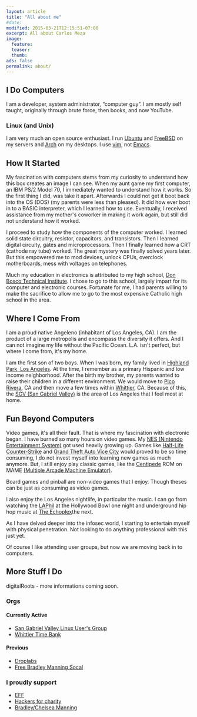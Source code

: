 ```yaml
---
layout: article
title: "All about me"
#date:
modified: 2015-03-21T12:15:51-07:00
excerpt: All about Carlos Meza
image:
  feature:
  teaser:
  thumb:
ads: false
permalink: about/
---
```

## I Do Computers

I am a developer, system administrator, “computer guy”. I am mostly self taught, originally through brute force, then books, and now YouTube.

### Linux (and Unix)

I am very much an open source enthusiast. I run [Ubuntu](http://www.ubuntu.com/) and [FreeBSD](https://www.freebsd.org/) on my servers and [Arch](https://www.archlinux.org/) on my desktops. I use [vim](http://www.vim.org/), not [Emacs](https://www.gnu.org/software/emacs/).

## How It Started

My fascination with computers stems from my curiosity to understand how this box creates an image I can see. When my aunt game my first computer, an IBM PS/2 Model 70, I immediately wanted to understand how it works. So the first thing I did, was take it apart. Afterwards I could not get it boot back into the OS (DOS) (my parents were less than pleased). It did how ever boot in to a BASIC interpreter, which I learned how to use. Eventually, I received assistance from my mother's coworker in making it work again, but still did not understand how it worked.

I proceed to study how the components of the computer worked. I learned solid state circuitry, resistor, capacitors, and transistors. Then I learned digital circuity, gates and microprocessors. Then I finally learned how a CRT (cathode ray tube) worked. The great mystery was finally solved years later. But this empowered me to mod devices, unlock CPUs, overclock motherboards, mess with voltages on telephones.

Much my education in electronics is attributed to my high school, [Don Bosco Technical Institute](). I chose to go to this school, largely impart for its computer and electronic courses. Fortunate for me, I had parents willing to make the sacrifice to allow me to go to the most expensive Catholic high school in the area.

## Where I Come From

I am a proud native Angeleno (inhabitant of Los Angeles, CA). I am the product of a large metropolis and encompass the diversity it offers. And I can not imagine my life without the Pacific Ocean. L.A. isn't perfect, but where I come from, it's my home.

I am the first son of two boys. When I was born, my family lived in [Highland Park, Los Angeles](http://en.wikipedia.org/wiki/Highland_Park,_Los_Angeles).  At the time, I remember as a primary Hispanic and low income neighborhood. After the birth my brother, my parents wanted to raise their children in a different environment. We would move to [Pico Rivera](http://en.wikipedia.org/wiki/Pico_Rivera,_California), CA and then move a few times within [Whittier](http://en.wikipedia.org/wiki/Whittier,_California), CA. Because of this, the [SGV (San Gabriel Valley)](http://en.wikipedia.org/wiki/San_Gabriel_Valley) is the area of Los Angeles that I feel most at home.

## Fun Beyond Computers

Video games, it's all their fault. That is where my fascination with electronic began. I have burned so many hours on video games. My [NES (Nintendo Entertainment System)](http://en.wikipedia.org/wiki/Nintendo_Entertainment_System) got used heavily growing up. Games like [Half-Life Counter-Strike](http://en.wikipedia.org/wiki/Counter-Strike) and [Grand Theft Auto Vice City](http://www.rockstargames.com/vicecity/) would proved to be so time consuming, I do not invest myself into learning new games as much anymore. But, I still enjoy play classic games, like the [Centipede](http://en.wikipedia.org/wiki/Centipede_%28video_game%29) ROM on MAME [(Multiple Arcade Machine Emulator)](http://mamedev.org/).

Board games and pinball are non-video games that I enjoy. Though theses can be just as consuming as video games.

I also enjoy the Los Angeles nightlife, in particular the music. I can go from watching the [LAPhil](http://www.hollywoodbowl.com/philpedia/los-angeles-philharmonic) at the Hollywood Bowl one night and underground hip hop music at [The Echoplex](http://www.theecho.com)the next.

As I have delved deeper into the infosec world, I starting to entertain myself with physical penetration. Not looking to do anything professional with this just yet.

Of course I like attending user groups, but now we are moving back in to computers.

## More Stuff I Do

digitalRoots - more informations coming soon.

### Orgs

#### Currently Active
- [San Gabriel Valley Linux User's Group](http://www.sgvlug.org/)
- [Whittier Time Bank](http://whittiertimebank.org)

#### Previous
- [Droplabs](http://www.droplabs.net/)
- [Free Bradley Manning Socal](https://www.facebook.com/FreeChelseaManningSoCal/info?tab=page_info)

### I proudly support
- [EFF](https://www.eff.org/)
- [Hackers for charity](http://www.hackersforcharity.org/)
- [Bradley/Chelsea Manning](http://www.chelseamanning.org/)
